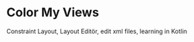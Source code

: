# Color My Views

Constraint Layout, Layout Editör, edit xml files, learning in Kotlin

<a href="https://github.com/VBT-Intership/FatihEmreKalem-ColorMyViews/master/assets/ColorMyViews.gif" width=50>